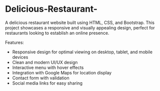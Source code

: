 # Delicious-Restaurant-
A delicious restaurant website built using HTML, CSS, and Bootstrap. This project showcases a responsive and visually appealing design, perfect for restaurants looking to establish an online presence.

Features:
- Responsive design for optimal viewing on desktop, tablet, and mobile devices
- Clean and modern UI/UX design
- Interactive menu with hover effects
- Integration with Google Maps for location display
- Contact form with validation
- Social media links for easy sharing
